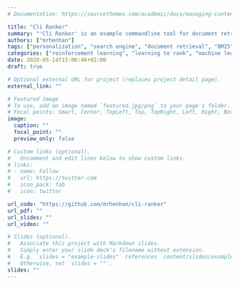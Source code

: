 ```yaml
---
# Documentation: https://sourcethemes.com/academic/docs/managing-content/

title: "Cli Ranker"
summary: "'Cli Ranker' is an example commandline tool for document retrieval with personalized individually learned rankings based on query selections. Personalization is achieved by applying principles of reinforcement learning on the problem of learning to rank. This project is accompanying the article 'Personalize Learning to Rank Results through Reinforcement Learning'."
authors: ["mrhenhan"]
tags: ["personalization", "search engine", "document retrieval", "BM25", "PageRank", "linux", "command line interface", "cli", "python"]
categories: ["reinforcement learning", "learning to rank", "machine learning"]
date: 2020-05-14T15:06:46+02:00
draft: true

# Optional external URL for project (replaces project detail page).
external_link: ""

# Featured image
# To use, add an image named `featured.jpg/png` to your page's folder.
# Focal points: Smart, Center, TopLeft, Top, TopRight, Left, Right, BottomLeft, Bottom, BottomRight.
image:
  caption: ""
  focal_point: ""
  preview_only: false

# Custom links (optional).
#   Uncomment and edit lines below to show custom links.
# links:
# - name: Follow
#   url: https://twitter.com
#   icon_pack: fab
#   icon: twitter

url_code: "https://github.com/mrhenhan/cli-ranker"
url_pdf: ""
url_slides: ""
url_video: ""

# Slides (optional).
#   Associate this project with Markdown slides.
#   Simply enter your slide deck's filename without extension.
#   E.g. `slides = "example-slides"` references `content/slides/example-slides.md`.
#   Otherwise, set `slides = ""`.
slides: ""
---
```

